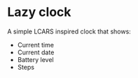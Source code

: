 # Lazy clock

A simple LCARS inspired clock that shows:
 * Current time
 * Current date
 * Battery level
 * Steps

